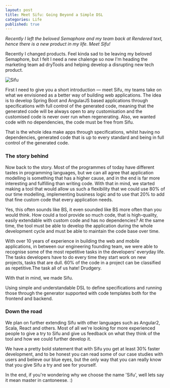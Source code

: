 ```yaml
---
layout: post
title: Meet Sifu: Going Beyond a Simple DSL
categories: Life
published: true
---
```


_Recently I left the beloved Semaphore and my team back at Rendered text, hence there is a new product in my life. Meet Sifu!_

Recently I changed products. Feel kinda sad to be leaving my beloved Semaphore, but I felt I need a new chalenge so now I'm heading the marketing team ad dryTools and helping develop a disrupting new tech product. 

![Sifu](https://codesifu.com/images/mascot/sifu-peace.png)

First I need to give you a short introduction — meet Sifu, my teams take on what we envisioned as a better way of building web applications. The idea is to develop Spring Boot and AngularJS based applications through specifications with full control of the generated code, meaning that the generated code will be always open to any customisation and the customised code is never over run when regenerating. Also, we wanted code with no dependencies, the code must be free from Sifu. 


That is the whole idea make apps through specifications, whilst having no dependencies, generated code that is up to every standard and being in full control of the generated code.

### The story behind

Now back to the story. Most of the programmes of today have different tastes in programming languages, but we can all agree that application modelling is something that has a higher cause, and in the end is far more interesting and fulfilling than writing code. With that in mind, we started making a tool that would allow us such a flexibility that we could use 80% of our time modelling, implementing business logic and to use that 20% to add that fine custom code that every application needs.

Yes, this often sounds like BS, it even sounded like BS more often than you would think. How could a tool provide so much code, that is high-quality, easily extendable with custom code and has no dependencies? At the same time, the tool must be able to develop the application during the whole development cycle and must be able to maintain the code base over time.

With over 10 years of experience in building the web and mobile applications, in between our engineering founding team, we were able to recognise some of the most repetitive tasks in the developers’ everyday life. The tasks developers have to do every time they start work on new projects, tasks that are dull. 60% of the code in a project can be classified as repetitive.The task all of us hate! Drudgery.

With that in mind, we made Sifu. 

Using simple and understandable DSL to define specifications and running those through the generator supported with code templates both for the frontend and backend. 

### Down the road

We plan on further extending Sifu with other languages such as Angular2, Scala, React and others. Most of all we're looking for more experienced people to give a try to Sifu and give us feedback on what they think of the tool and how we could further develop it.

We have a pretty bold statement that with Sifu you get at least 30% faster development, and to be honest you can read some of our case studies with users and believe our blue eyes, but the only way that you can really know that you give Sifu a try and see for yourself.  

<i class="fa fa-linode" aria-hidden="true"></i>

In the end, if you're wondering why we choose the name 'Sifu', well lets say it mean master in cantoneese. :)
